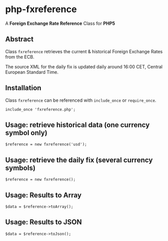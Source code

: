 # php-fxreference
A **Foreign Exchange Rate Reference** Class for **PHP5**

## Abstract
Class `fxreference` retrieves the current & historical Foreign Exchange Rates from the ECB.

The source XML for the daily fix is updated daily around 16:00 CET, Central European Standard Time.

## Installation

Class `fxreference` can be referenced with `include_once` or `require_once`.

    include_once 'fxreference.php';

## Usage: retrieve historical data (one currency symbol only)

    $reference = new fxreference('usd');
    
## Usage: retrieve the daily fix (several currency symbols)

    $reference = new fxreference();
    
## Usage: Results to Array

    $data = $reference->toArray();

## Usage: Results to JSON

    $data = $reference->toJson();
    
